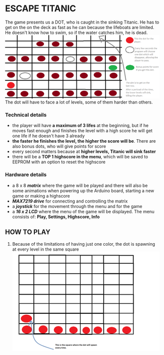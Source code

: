 # ESCAPE TITANIC

The game presents us a DOT, who is caught in the sinking Titanic. He has to get on the on the deck as fast as he can because the lifeboats are limited. He doesn't know how to swim, so if the water catches him, he is dead.
![The map of the Titanic](./images/matrix_drawn_dots.png)
The dot will have to face a lot of levels, some of them harder than others.

### Technical details
  * the player will have **a maximum of 3 lifes** at the beginning, but if he moves fast enough and finishes the level with a high score he will get one life if he doesn't have 3 already
  * **the faster he finishes the level, the higher the score will be**. There are also bonus dots, who will give points for score
  * every second matters because at **higher levels, Titanic will sink faster**
  * there will be a **TOP 1 highscore in the menu**, which will be saved to EEPROM with an option to reset the highscore
  
### Hardware details
  * a 8 x 8 **_matrix_** where the game will be played and there will also be some animations when powering up the Arduino board, starting a new game or making a highscore
  * **_MAX7219 drive_** for connecting and controlling the matrix
  * a **_joystick_** for the movement through the menu and for the game
  * a **_16 x 2 LCD_** where the menu of the game will be displayed. The menu consists of: **Play, Settings, Highscore, Info**
  
## HOW TO PLAY
  1. Because of the limitations of having just one color, the dot is spawning at every level in the same square
     ![Spawn of the dot](./images/spawn.png)

